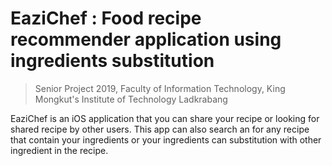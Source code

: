 # EaziChef : Food recipe recommender application using ingredients substitution

> Senior Project 2019, Faculty of Information Technology, King Mongkut's Institute of Technology Ladkrabang

  EaziChef is an iOS application that you can share your recipe or looking for shared recipe by other users. This app can also search an for any recipe that contain your ingredients or your ingredients can substitution with other ingredient in the recipe. 
